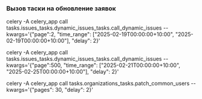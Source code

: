 ### Вызов таски на обновление заявок 
celery -A celery_app call tasks.issues_tasks.dynamic_issues_tasks.call_dynamic_issues --kwargs='{"page":2, "time_range": ["2025-02-19T00:00:00+10:00", "2025-02-19T00:00:00+10:00"], "delay": 2}'

celery -A celery_app call tasks.issues_tasks.dynamic_issues_tasks.call_dynamic_issues --kwargs='{"page":500, "time_range": ["2025-02-21T00:00:00+10:00", "2025-02-25T00:00:00+10:00"], "delay": 2}'

celery -A celery_app call tasks.organizations_tasks.patch_common_users --kwargs='{"pages": 30, "delay": 2}'